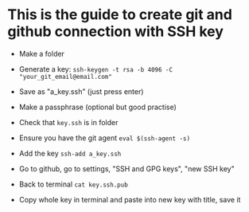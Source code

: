 # This is the guide to create git and github connection with SSH key

- Make a folder

- Generate a key: `ssh-keygen -t rsa -b 4096 -C "your_git_email@email.com"`

- Save as "a_key.ssh" (just press enter)

- Make a passphrase (optional but good practise)

- Check that `key.ssh` is in folder

- Ensure you have the git agent `eval $(ssh-agent -s)`

- Add the key `ssh-add a_key.ssh`

- Go to github, go to settings, "SSH and GPG keys", "new SSH key"

- Back to terminal `cat key.ssh.pub`

- Copy whole key in terminal and paste into new key with title, save it
